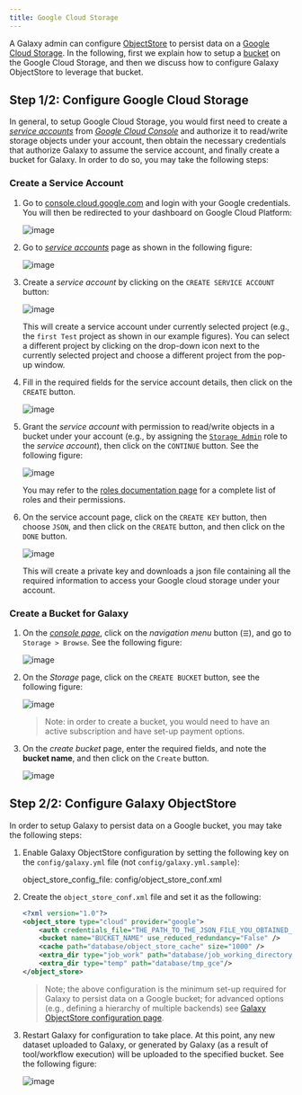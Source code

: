 ```yaml
---
title: Google Cloud Storage
---
```


A Galaxy admin can configure [ObjectStore](/admin/objectstore/) to 
persist data on a [Google Cloud Storage](https://cloud.google.com/storage/).
In the following, first we explain how to setup a [bucket](https://cloud.google.com/storage/docs/key-terms#buckets)
on the Google Cloud Storage, and then we discuss how to configure Galaxy 
ObjectStore to leverage that bucket.

## Step 1/2: Configure Google Cloud Storage

In general, to setup Google Cloud Storage, you would first need to create 
a _[service accounts](https://cloud.google.com/compute/docs/access/service-accounts)_
from _[Google Cloud Console](https://console.cloud.google.com)_ and authorize it to read/write
storage objects under your account, then obtain the necessary credentials that 
authorize Galaxy to assume the service account, and finally create a bucket for Galaxy. 
In order to do so, you may take the following steps:

### Create a Service Account
1. Go to [console.cloud.google.com](https://console.cloud.google.com) and login
with your Google credentials. You will then be redirected to your dashboard
on Google Cloud Platform:

    ![image](/src/admin/objectstore/gce/01.png)
 
2. Go to _[service accounts](https://cloud.google.com/compute/docs/access/service-accounts)_
page as shown in the following figure:
 
    ![image](/src/admin/objectstore/gce/02.png)
    
3. Create a _service account_ by clicking on the `CREATE SERVICE ACCOUNT` button: 

    ![image](/src/admin/objectstore/gce/03.png) 
    
    This will create a service account under currently selected project (e.g., 
    the `first Test` project as shown in our example figures). You can select a 
    different project by clicking on the drop-down icon next to the currently 
    selected project and choose a different project from the pop-up window.
    
4. Fill in the required fields for the service account details, then 
click on the `CREATE` button. 

    ![image](/src/admin/objectstore/gce/04.png)
    
5. Grant the _service account_ with permission to read/write 
objects in a bucket under your account (e.g., by assigning the
[`Storage Admin`](https://cloud.google.com/iam/docs/understanding-roles#storage-roles) 
role to the _service account_), then click on the `CONTINUE` button. 
See the following figure:

    ![image](/src/admin/objectstore/gce/05.png)
    
    You may refer to the [roles documentation page](https://cloud.google.com/iam/docs/understanding-roles)
    for a complete list of roles and their permissions. 
    
6.  On the service account page, click on the `CREATE KEY` button,
then choose `JSON`, and then click on the `CREATE` button, and then 
click on the `DONE` button.

    ![image](/src/admin/objectstore/gce/06.png) 

    This will create a private key and downloads a json file containing all the 
    required information to access your Google cloud storage under your account. 
    
### Create a Bucket for Galaxy
1. On the [_console page_](https://console.cloud.google.com/), click on the _navigation menu_
button (`☰`), and go to `Storage > Browse`. See the following figure:

    ![image](/src/admin/objectstore/gce/07.png) 
    
2. On the _Storage_ page, click on the `CREATE BUCKET` button, see the following 
figure:

    ![image](/src/admin/objectstore/gce/08.png) 

    > Note: in order to create a bucket, you would need to have an active subscription 
    and have set-up payment options. 
    
3. On the _create bucket_ page, enter the required fields, and note the **bucket name**,
and then click on the `Create` button.

    ![image](/src/admin/objectstore/gce/09.png)

## Step 2/2: Configure Galaxy ObjectStore
 
In order to setup Galaxy to persist data on a Google bucket, you may take the 
following steps:

1. Enable Galaxy ObjectStore configuration by setting the following key
on the `config/galaxy.yml` file (not `config/galaxy.yml.sample`):

    object_store_config_file: config/object_store_conf.xml
    
2. Create the `object_store_conf.xml` file and set it as the following:

    ```xml
    <?xml version="1.0"?>
    <object_store type="cloud" provider="google">
        <auth credentials_file="THE_PATH_TO_THE_JSON_FILE_YOU_OBTAINED_FROM_GOOGLE" />
        <bucket name="BUCKET_NAME" use_reduced_redundancy="False" />
        <cache path="database/object_store_cache" size="1000" />
        <extra_dir type="job_work" path="database/job_working_directory_gce"/>
        <extra_dir type="temp" path="database/tmp_gce"/>
    </object_store>
    ```

    > Note; the above configuration is the minimum set-up required for Galaxy 
    to persist data on a Google bucket; for advanced options (e.g., defining a 
    hierarchy of multiple backends) see 
    [Galaxy ObjectStore configuration page](/admin/objectstore/).

3. Restart Galaxy for configuration to take place. At this point, any new dataset
uploaded to Galaxy, or generated by Galaxy (as a result of tool/workflow execution)
will be uploaded to the specified bucket. See the following figure: 

    ![image](/src/admin/objectstore/gce/10.png)
